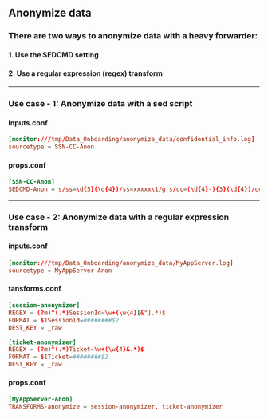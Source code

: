 ## Anonymize data

### There are two ways to anonymize data with a heavy forwarder:
#### 1. Use the SEDCMD setting
#### 2. Use a regular expression (regex) transform

-------------------------------------------------------------

### Use case - 1: Anonymize data with a sed script

#### inputs.conf
```conf 
[monitor:///tmp/Data_Onboarding/anonymize_data/confidential_info.log]
sourcetype = SSN-CC-Anon
```

#### props.conf
```conf
[SSN-CC-Anon]
SEDCMD-Anon = s/ss=\d{5}(\d{4})/ss=xxxxx\1/g s/cc=(\d{4}-){3}(\d{4})/cc=xxxx-xxxx-xxxx-\2/g

``` 

-------------------------------------------------------------

### Use case - 2: Anonymize data with a regular expression transform

#### inputs.conf

```conf 
[monitor:///tmp/Data_Onboarding/anonymize_data/MyAppServer.log]
sourcetype = MyAppServer-Anon
```

#### tansforms.conf
```conf
[session-anonymizer]
REGEX = (?m)^(.*)SessionId=\w+(\w{4}[&"].*)$
FORMAT = $1SessionId=########$2
DEST_KEY = _raw

[ticket-anonymizer]
REGEX = (?m)^(.*)Ticket=\w+(\w{4}&.*)$
FORMAT = $1Ticket=########$2
DEST_KEY = _raw

```

#### props.conf
```conf
[MyAppServer-Anon]
TRANSFORMS-anonymize = session-anonymizer, ticket-anonymizer

```